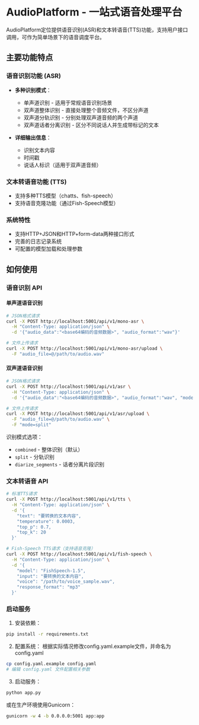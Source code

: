# AudioPlatform - 一站式语音处理平台

AudioPlatform定位提供语音识别(ASR)和文本转语音(TTS)功能，支持用户接口调用，可作为简单场景下的语音调度平台。

## 主要功能特点

### 语音识别功能 (ASR)
- **多种识别模式**：
  - 单声道识别 - 适用于常规语音识别场景
  - 双声道整体识别 - 直接处理整个音频文件，不区分声道
  - 双声道分轨识别 - 分别处理双声道音频的两个声道
  - 双声道话者分离识别 - 区分不同说话人并生成带标记的文本

- **详细输出信息**：
  - 识别文本内容
  - 时间戳
  - 说话人标识（适用于双声道音频）

### 文本转语音功能 (TTS)
- 支持多种TTS模型（chatts、fish-speech）
- 支持语音克隆功能（通过Fish-Speech模型）

### 系统特性
- 支持HTTP+JSON和HTTP+form-data两种接口形式
- 完善的日志记录系统
- 可配置的模型加载和处理参数

## 如何使用

### 语音识别 API

#### 单声道语音识别
```bash
# JSON格式请求
curl -X POST http://localhost:5001/api/v1/mono-asr \
  -H "Content-Type: application/json" \
  -d '{"audio_data":"<base64编码的音频数据>", "audio_format":"wav"}'

# 文件上传请求
curl -X POST http://localhost:5001/api/v1/mono-asr/upload \
  -F "audio_file=@/path/to/audio.wav"
```

#### 双声道语音识别
```bash
# JSON格式请求
curl -X POST http://localhost:5001/api/v1/asr \
  -H "Content-Type: application/json" \
  -d '{"audio_data":"<base64编码的音频数据>", "audio_format":"wav", "mode":"split"}'

# 文件上传请求
curl -X POST http://localhost:5001/api/v1/asr/upload \
  -F "audio_file=@/path/to/audio.wav" \
  -F "mode=split"
```

识别模式选项：
- `combined` - 整体识别（默认）
- `split` - 分轨识别
- `diarize_segments` - 话者分离片段识别

### 文本转语音 API

```bash
# 标准TTS请求
curl -X POST http://localhost:5001/api/v1/tts \
  -H "Content-Type: application/json" \
  -d '{
    "text": "要转换的文本内容",
    "temperature": 0.0003,
    "top_p": 0.7,
    "top_k": 20
  }'

# Fish-Speech TTS请求（支持语音克隆）
curl -X POST http://localhost:5001/api/v1/fish-speech \
  -H "Content-Type: application/json" \
  -d '{
    "model": "FishSpeech-1.5",
    "input": "要转换的文本内容",
    "voice": "/path/to/voice_sample.wav",
    "response_format": "mp3"
  }'
```

### 启动服务

1. 安装依赖：
```bash
pip install -r requirements.txt
```

2. 配置系统：
根据实际情况修改config.yaml.example文件，并命名为config.yaml
```bash
cp config.yaml.example config.yaml
# 编辑 config.yaml 文件配置相关参数
```

3. 启动服务：
```bash
python app.py
```

或在生产环境使用Gunicorn：
```bash
gunicorn -w 4 -b 0.0.0.0:5001 app:app
```


